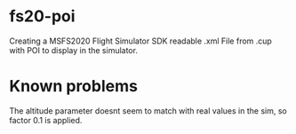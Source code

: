 # fs20-poi
Creating a MSFS2020 Flight Simulator SDK readable .xml File from .cup with POI to display in the simulator.

# Known problems
The altitude parameter doesnt seem to match with real values in the sim, so factor 0.1 is applied.
